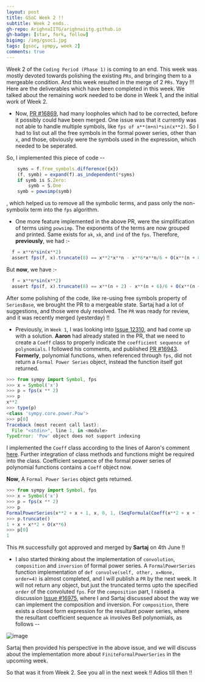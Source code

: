 ```yaml
---
layout: post
title: GSoC Week 2 !!
subtitle: Week 2 ends..
gh-repo: ArighnaIITG/arighnaiitg.github.io
gh-badge: [star, fork, follow]
bigimg: /img/gsoc1.jpg
tags: [gsoc, sympy, week 2]
comments: true
---
```


Week 2 of the `Coding Period (Phase 1)` is coming to an end. This week was mostly devoted towards polishing the existing `PRs`, and bringing them to a mergeable condition. And this week resulted in the merge of 2 `PRs`. Yayy !!! Here are the deliverables which have been completed in this week. We talked about the remaining work needed to be done in Week 1, and the initial work of Week 2.
  
   - Now, [PR #16869](https://github.com/sympy/sympy/pull/16869), had many loopholes which had to be corrected, before it possibly could have been merged. One issue was that it currently was not able to handle multiple symbols, like `fps of x**(m+n)*sin(x**2)`. So I had to list out all the free symbols in the formal power series, other than `x`, and those, obviously were the symbols used in the expression, which needed to be seperated.
  
   So, I implemented this piece of code --
```javascript
    syms = f.free_symbols.difference({x})
    (f, symb) = expand(f).as_independent(*syms)
    if symb is S.Zero:
        symb = S.One
    symb = powsimp(symb)
```
   , which helped us to remove all the symbolic terms, and pass only the non-symbolix term into the `fps` algorithm.
   
   - One more feature implemented in the above PR, were the simplification of terms using `powsimp`. The exponents of the terms are now grouped and printed. Same exists for `ak`, `xk`, and `ind` of the `fps`.
   Therefore, **previously**, we had :-
```javascript
  f = x**n*sin(x**2)
  assert fps(f, x).truncate(8) == x**2*x**n - x**6*x**n/6 + O(x**(n + 8), x)
```
   But **now**, we have :-
```javascript
  f = x**n*sin(x**2)
  assert fps(f, x).truncate(8) == x**(n + 2) - x**(n + 6)/6 + O(x**(n + 8), x)
```
   After some polishing of the code, like re-using free symbols property of `SeriesBase`, we brought the PR to a mergeable state. Sartaj had a lot of suggestions, and those were duly resolved. The `PR` was ready for review, and it was recently merged (yesterday) !!
   
   - Previously, in `Week 1`, I was looking into [Issue 12310](https://github.com/sympy/sympy/issues/12310), and had come up with a solution. **Aaron** had already stated in the PR, that we need to create a `Coeff` class to properly indicate the `coefficient sequence of polynomials`. I followed his comments, and published [PR #16943](https://github.com/sympy/sympy/pull/16943).
   **Formerly**, polynomial functions, when referenced through `fps`, did not return a `Formal Power Series` object, instead the function itself got returned.

```javascript
>>> from sympy import Symbol, fps
>>> x = Symbol('x')
>>> p = fps(x ** 2)
>>> p
x**2
>>> type(p)
<class 'sympy.core.power.Pow'>
>>> p[0]
Traceback (most recent call last):
  File "<stdin>", line 1, in <module>
TypeError: 'Pow' object does not support indexing
```
   I implemented the `Coeff` class according to the lines of Aaron's comment [here](https://github.com/sympy/sympy/issues/12310#issuecomment-286585230). Further integration of class methods and functions might be required into the class. Coefficient sequence of the formal power series of polynomial functions contains a `Coeff` object now.

   **Now**, A `Formal Power Series` object gets returned.

```javascript
>>> from sympy import Symbol, fps
>>> x = Symbol('x')
>>> p = fps(x ** 2)
>>> p
FormalPowerSeries(x**2 + x + 1, x, 0, 1, (SeqFormula(Coeff(x**2 + x + 1, x, _k), (_k, 1, oo)), SeqFormula(x**_k, (_k, 0, oo)), 1))
>>> p.truncate()
1 + x + x**2 + O(x**6)
>>> p[0]
1
```
  This `PR` successfully got approved and merged by **Sartaj** on 4th June !! 
  
  - I also started thinking about the implementation of `convolution`, `composition` and `inversion` of formal power series. A `FormalPowerSeries` function implementation of `def convolve(self, other, x=None, order=4)` is almost completed, and I will publish a `PR` by the next week. It will not return any object, but just the truncated terms upto the specified `order` of the convoluted `fps`. For the `composition` part, I raised a discussion [Issue #16975](https://github.com/sympy/sympy/issues/16975), where I and Sartaj discussed about the way we can implement the composition and inversion.
    For `composition`, there exists a closed form expression for the resultant power series, where the resultant coefficient sequence `ak` involves Bell polynomials, as follows --

![image](https://user-images.githubusercontent.com/28482640/58986902-ffd1ee80-87fb-11e9-95d5-bf4965dd4c1c.png)
    
   Sartaj then provided his perspective in the above issue, and we will discuss about the implementation more about `FiniteFormalPowerSeries` in the upcoming week.
   
   So that was it from Week 2. See you all in the next week !! Adios till then !!
